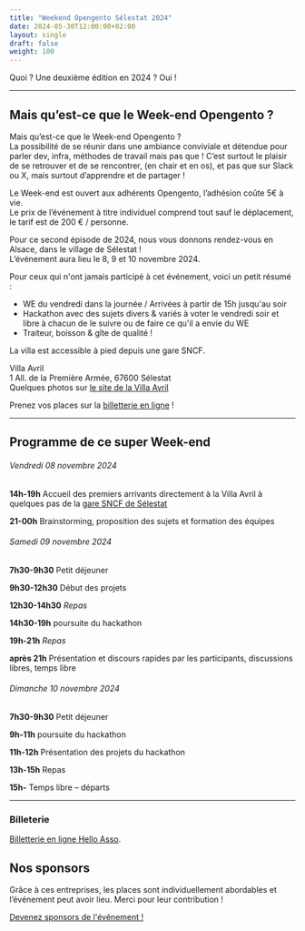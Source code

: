 ```yaml
---
title: "Weekend Opengento Sélestat 2024"
date: 2024-05-30T12:00:00+02:00
layout: single
draft: false
weight: 100
---
```


Quoi ? Une deuxième édition en 2024 ? Oui !

------

## Mais qu’est-ce que le Week-end Opengento ?

Mais qu’est-ce que le Week-end Opengento ?  
La possibilité de se réunir dans une ambiance conviviale et détendue pour parler dev, infra, méthodes de travail mais pas que ! C’est surtout le plaisir de se retrouver et de se rencontrer, (en chair et en os), et pas que sur Slack ou X, mais surtout d’apprendre et de partager !  

Le Week-end est ouvert aux adhérents Opengento, l’adhésion coûte 5€ à vie.  
Le prix de l’événement à titre individuel comprend tout sauf le déplacement, le tarif est de 200 € / personne.  

Pour ce second épisode de 2024, nous vous donnons rendez-vous en Alsace, dans le village de Sélestat !  
L’événement aura lieu le 8, 9 et 10 novembre 2024.  

Pour ceux qui n'ont jamais participé à cet événement, voici un petit résumé :  

- WE du vendredi dans la journée / Arrivées à partir de 15h jusqu'au soir  
- Hackathon avec des sujets divers & variés à voter le vendredi soir et libre à chacun de le suivre ou de faire ce qu'il a envie du WE  
- Traiteur, boisson & gîte de qualité !  

La villa est accessible à pied depuis une gare SNCF.  

Villa Avril  
1 All. de la Première Armée, 67600 Sélestat  
Quelques photos sur [le site de la Villa Avril](https://www.villa-avril.com/fr)  


Prenez vos places sur la [billetterie en ligne](https://www.helloasso.com/associations/opengento/evenements/we-opengento-selestat-2024) !

------

## Programme de ce super Week-end

###### Vendredi 08 novembre 2024

**14h-19h** Accueil des premiers arrivants directement à la Villa Avril à quelques pas de la [gare SNCF de Sélestat](https://www.google.fr/maps/dir/Gare+S%C3%A9lestat,+Place+de+la+Gare,+S%C3%A9lestat/VILLA+AVRIL+%26+SPA+SELESTAT+-+G%C3%AEte+15+personnes+-+G%C3%AEte+groupe+avec+Jacuzzi,+1+All.+de+la+Premi%C3%A8re+Arm%C3%A9e,+67600+S%C3%A9lestat/@48.2598359,7.4441057,18z/data=!3m1!4b1!4m14!4m13!1m5!1m1!1s0x479144c71895c5ed:0xa9940da4d539ec39!2m2!1d7.4431059!2d48.260052!1m5!1m1!1s0x479145f78bd2041b:0x706db100cca9206c!2m2!1d7.4476258!2d48.2596368!3e2?entry=ttu)

**21-00h** Brainstorming, proposition des sujets et formation des équipes


###### Samedi 09 novembre 2024

**7h30-9h30** Petit déjeuner

**9h30-12h30** Début des projets

**12h30-14h30** *Repas*

**14h30-19h** poursuite du hackathon

**19h-21h** *Repas*

**après 21h** Présentation et discours rapides par les participants, discussions libres, temps libre

###### Dimanche 10 novembre 2024

**7h30-9h30** Petit déjeuner

**9h-11h** poursuite du hackathon

**11h-12h** Présentation des projets du hackathon

**13h-15h** Repas

**15h-** Temps libre – départs

------

### Billeterie

[Billetterie en ligne Hello Asso](https://www.helloasso.com/associations/opengento/evenements/we-opengento-selestat-2024).

## Nos sponsors

Grâce à ces entreprises, les places sont individuellement abordables et l’événement peut avoir lieu. Merci pour leur contribution !

[Devenez sponsors de l'événement !](https://www.helloasso.com/associations/opengento/evenements/we-opengento-selestat-2024)
